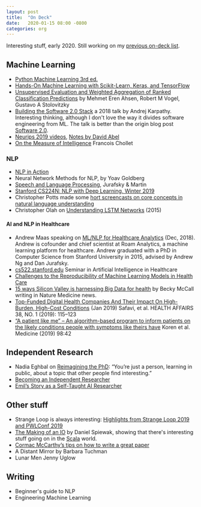 ```yaml
---
layout: post
title:  "On Deck"
date:   2020-01-15 08:00 -0800
categories: org
---
```


Interesting stuff, early 2020. Still working on my [previous on-deck list](/2019-11-13/on-deck.html).


## Machine Learning

 * [Python Machine Learning 3rd ed.](https://www.packtpub.com/data/python-machine-learning-third-edition)
 * [Hands-On Machine Learning with Scikit-Learn, Keras, and TensorFlow](https://github.com/ageron/handson-ml2)
 * [Unsupervised Evaluation and Weighted Aggregation of Ranked Classification Predictions](http://jmlr.org/papers/v20/18-094.html) by Mehmet Eren Ahsen, Robert M Vogel, Gustavo A Stolovitzky
 * [Building the Software 2.0 Stack](https://www.youtube.com/watch?v=zywIvINSlaI) a 2018 talk by Andrej Karpathy. Interesting thinking, although I don't love the way it divides software engineering from ML. The talk is better than the origin blog post [Software 2.0](https://medium.com/@karpathy/software-2-0-a64152b37c35).
 * [Neurips 2019 videos](https://slideslive.com/neurips#!feed=popular), [Notes by David Abel](https://david-abel.github.io/notes/neurips_2019.pdf)
 * [On the Measure of Intelligence](https://arxiv.org/abs/1911.01547) Francois Chollet

### NLP

 * [NLP in Action](https://github.com/totalgood/nlpia)
 * Neural Network Methods for NLP, by Yoav Goldberg
 * [Speech and Language Processing](https://web.stanford.edu/~jurafsky/slp3/), Jurafsky & Martin
 * [Stanford CS224N: NLP with Deep Learning, Winter 2019](http://web.stanford.edu/class/cs224n/)
 * Christopher Potts made some [hort screencasts on core concepts in natural language understanding](https://web.stanford.edu/~cgpotts/talks.html)
 * Christopher Olah on [Understanding LSTM Networks](https://colah.github.io/posts/2015-08-Understanding-LSTMs/) (2015)

#### AI and NLP in Healthcare

 * Andrew Maas speaking on [ML/NLP for Healthcare Analytics](https://roamanalytics.com/2018/12/04/andrew-maas-in-stanfords-seminar-in-artificial-intelligence-in-healthcare/) (Dec, 2018). Andrew is cofounder and chief scientist at Roam Analytics, a machine learning platform for healthcare. Andrew graduated with a PhD in Computer Science from Stanford University in 2015, advised by Andrew Ng and Dan Jurafsky.
 * [cs522.stanford.edu](http://cs522.stanford.edu/) Seminar in Artificial Intelligence in Healthcare
 * [Challenges to the Reproducibility of Machine Learning Models in Health Care](https://jamanetwork.com/journals/jama/fullarticle/2758612)
 * [15 ways Silicon Valley is harnessing Big Data for health](https://www.nature.com/articles/s41591-019-0708-8) by Becky McCall writing in Nature Medicine news.
 * [Top-Funded Digital Health Companies And Their Impact On High-Burden, High-Cost Conditions](https://www.healthaffairs.org/doi/10.1377/hlthaff.2018.05081) (Jan 2019) Safavi, et al. HEALTH AFFAIRS 38, NO. 1 (2019): 115–123
 * [“A patient like me” – An algorithm-based program to inform patients on the likely conditions people with symptoms like theirs have](http://dx.doi.org/10.1097/MD.0000000000017596) Koren et al. Medicine (2019) 98:42


## Independent Research

* Nadia Eghbal on [Reimagining the PhD](https://nadiaeghbal.com/phd): “You’re just a person, learning in public, about a topic that other people find interesting.”
* [Becoming an Independent Researcher](https://medium.com/@andreas_madsen/becoming-an-independent-researcher-and-getting-published-in-iclr-with-spotlight-c93ef0b39b8b)
* [Emil’s Story as a Self-Taught AI Researcher](https://blog.floydhub.com/emils-story-as-a-self-taught-ai-researcher/)


## Other stuff

* Strange Loop is always interesting: [Highlights from Strange Loop 2019 and PWLConf 2019](https://www.twosigma.com/insights/article/tech-stew-highlights-from-strange-loop-2019-and-pwlconf-2019/)
* [The Making of an IO](https://www.signifytechnology.com/blog/2019/10/the-making-of-an-io-by-daniel-spiewak) by Daniel Spiewak, showing that there's interesting stuff going on in the [Scala](https://scala.epfl.ch/) world.
* [Cormac McCarthy’s tips on how to write a great paper](https://www.nature.com/articles/d41586-019-02918-5)
* A Distant Mirror by Barbara Tuchman
* Lunar Men Jenny Uglow

## Writing

 * Beginner's guide to NLP
 * Engineering Machine Learning


